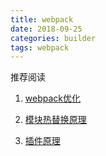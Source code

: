 ```yaml
---
title: webpack
date: 2018-09-25
categories: builder
tags: webpack
---
```


推荐阅读

1. [webpack优化](https://segmentfault.com/a/1190000015048417)

2. [模块热替换原理](https://zhuanlan.zhihu.com/p/30669007)

3. [插件原理](https://mp.weixin.qq.com/s/rv0cc3NBjBCSlxDCSjKBKw)